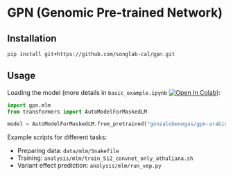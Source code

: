 # GPN (Genomic Pre-trained Network)
## Installation
```bash
pip install git+https://github.com/songlab-cal/gpn.git
```
## Usage
Loading the model (more details in `basic_example.ipynb` [![Open In Colab](https://colab.research.google.com/assets/colab-badge.svg)](https://colab.research.google.com/github/songlab-cal/gpn/blob/main/basic_example.ipynb)):
```python
import gpn.mlm
from transformers import AutoModelForMaskedLM

model = AutoModelForMaskedLM.from_pretrained("gonzalobenegas/gpn-arabidopsis")
```
Example scripts for different tasks:
- Preparing data: `data/mlm/Snakefile`
- Training: `analysis/mlm/train_512_convnet_only_athaliana.sh`
- Variant effect prediction: `analysis/mlm/run_vep.py`
